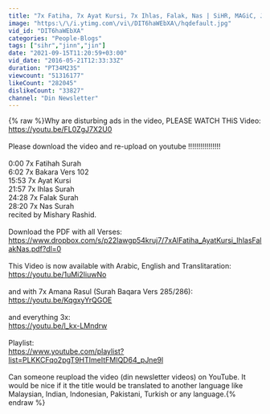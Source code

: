 ```yaml
---
title: "7x Fatiha, 7x Ayat Kursi, 7x Ihlas, Falak, Nas | SiHR, MAGiC, JiNN, Evil-Eye | (Mishary Rashid)"
image: "https:\/\/i.ytimg.com\/vi\/DIT6haWEbXA\/hqdefault.jpg"
vid_id: "DIT6haWEbXA"
categories: "People-Blogs"
tags: ["sihr","jinn","jin"]
date: "2021-09-15T11:20:59+03:00"
vid_date: "2016-05-21T12:33:33Z"
duration: "PT34M23S"
viewcount: "51316177"
likeCount: "282045"
dislikeCount: "33827"
channel: "Din Newsletter"
---
```

{% raw %}Why are disturbing ads in the video, PLEASE WATCH THiS Video: <a rel="nofollow" target="blank" href="https://youtu.be/FL0ZgJ7X2U0">https://youtu.be/FL0ZgJ7X2U0</a><br /><br />Please download the video and re-upload on youtube !!!!!!!!!!!!!!!!<br /><br />0:00 7x Fatihah Surah<br />6:02 7x Bakara Vers 102<br />15:53 7x Ayat Kursi<br />21:57 7x Ihlas Surah<br />24:28 7x Falak Surah<br />28:20 7x Nas Surah<br />recited by Mishary Rashid.<br /><br />Download the PDF with all Verses: <a rel="nofollow" target="blank" href="https://www.dropbox.com/s/p22lawgp54kruj7/7xAlFatiha_AyatKursi_IhlasFalakNas.pdf?dl=0">https://www.dropbox.com/s/p22lawgp54kruj7/7xAlFatiha_AyatKursi_IhlasFalakNas.pdf?dl=0</a><br /><br />This Video is now available with Arabic, English and Translitaration: <a rel="nofollow" target="blank" href="https://youtu.be/1uMi2IiuwNo">https://youtu.be/1uMi2IiuwNo</a><br /><br />and with 7x Amana Rasul (Surah Baqara Vers 285/286):<br /><a rel="nofollow" target="blank" href="https://youtu.be/KqgxyYrQGOE">https://youtu.be/KqgxyYrQGOE</a><br /><br />and everything 3x:<br /><a rel="nofollow" target="blank" href="https://youtu.be/l_kx-LMndrw">https://youtu.be/l_kx-LMndrw</a><br /><br />Playlist:<br /><a rel="nofollow" target="blank" href="https://www.youtube.com/playlist?list=PLKKCFqo2pgT9HTImeItFMIQD64_pJne9l">https://www.youtube.com/playlist?list=PLKKCFqo2pgT9HTImeItFMIQD64_pJne9l</a><br /><br />Can someone reupload the video (din newsletter videos) on YouTube. It would be nice if it the title would be translated to another language like Malaysian, Indian, Indonesian, Pakistani, Turkish or any language.{% endraw %}

